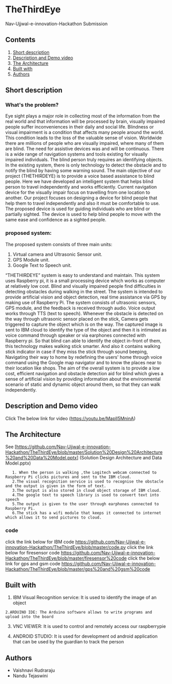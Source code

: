 # TheThirdEye

Nav-Ujjwal-e-innovation-Hackathon Submission

## Contents

1. [Short description](#short-description)
1. [Description and Demo video](#description-and-demo-video)
1. [The Architecture](#the-architecture)
1. [Built with](#built-with)
1. [Authors](#authors)

## Short description

### What's the problem?


Eye sight plays a major role in collecting most of the information from the real world and that information will be processed by brain, visually impaired people suffer inconveniences in their daily and social life. Blindness or visual impairment is a condition that affects many people around the world. This condition leads to the loss of the valuable sense of vision. Worldwide there are millions of people who are visually impaired, where many of them are blind. The need for assistive devices was and will be continuous. There is a wide range of navigation systems and tools existing for visually impaired individuals. The blind person truly requires an identifying objects. 
In the existing system, there is only technology to detect the obstacle and to notify the blind by having some warning sound. 
The main objective of our project (THETHIRDEYE) is to provide a voice based assistance to blind people. Here we have developed an intelligent system that helps blind person to travel independently and works efficiently. Current navigation device for the visually impair focus on travelling from one location to another. Our project focuses on designing a device for blind people that help them to travel independently and also it must be comfortable to use. The proposed device is used for guiding individuals who are blind or partially sighted. The device is used to help blind people to move with the same ease and confidence as a sighted people.

### proposed system:
The proposed system consists of three main units:

 1. Virtual camera and Ultrasonic Sensor unit. 
 2. GPS Module unit. 
 3. Google Text to Speech unit.
 
“THETHIRDEYE” system is easy to understand and maintain. This system uses Raspberry pi, it is a small processing device which works as computer at relatively low cost. Blind and visually impaired people find difficulties in detecting obstacles during walking in the street. The system is intended to provide artificial vision and object detection, real time assistance via GPS by making use of Raspberry Pi. The system consists of ultrasonic sensors, GPS module, and the feedback is received through audio. Voice output works through TTS (text to speech). Whenever the obstacle is detected on the way through ultrasonic sensor placed on the stick, Camera gets triggered to capture the object which is on the way. The captured image is sent to IBM cloud to identify the type of the object and then it is intimated as voice command through speaker or via earphones connected with Raspberry pi. So that blind can able to identify the object in-front of them, this technology makes walking stick smarter. And also it contains walking stick indicator in case if they miss the stick through sound beeping, Navigating their way to home by redefining the users' home through voice command using the Google map navigator and to know the places near to their location like shops.
The aim of the overall system is to provide a low cost, efficient navigation and obstacle detection aid for blind which gives a sense of artificial vision by providing information about the environmental scenario of static and dynamic object around them, so that they can walk independently.
## Description and Demo video
Click The below link for video 
        (https://youtu.be/MapIl5MninA)

## The Architecture

 See  [https://github.com/Nav-Ujjwal-e-innovation-Hackathon/TheThirdEye/blob/master/Solution%20Design%20Architecture%20and%20Data%20Model.pptx] (Solution Design Architecture and Data Model.pptx)
       
       1. When the person is walking ,the Logitech webcam connected to Raspberry Pi clicks pictures and sent to the IBM cloud.
       2.The visual recognition service is used to recognise the obstacle and the output is given in the form of text.
       3.The output is also stored in cloud object storage of IBM cloud.
       4.The google text to speech library is used to convert text into speech
       5.The output is given to the user through earphones connected to Raspberry Pi.
       6.The stick has a wifi module that keeps it connected to internet which allows it to send pictures to cloud.
 
 ### code
 
   click the link below for IBM code
    https://github.com/Nav-Ujjwal-e-innovation-Hackathon/TheThirdEye/blob/master/code.py
   click the link below for firesensor code 
    https://github.com/Nav-Ujjwal-e-innovation-Hackathon/TheThirdEye/blob/master/firesensor%20code
   click the below link for gps and gsm code
   https://github.com/Nav-Ujjwal-e-innovation-Hackathon/TheThirdEye/blob/master/gps%20and%20gsm%20code
   
       
 ## Built with
 
   1. IBM Visual Recognition service: It is used to identify the image of an object
   
    2.ARDUINO IDE: The Arduino software allows to write programs and upload into the board
   
   3. VNC VIEWER: It is used to control and remotely access our raspberrypie
   
   4. ANDROID STUDIO: It is used for development od android application that can be used by the guardian to track the person
   
## Authors

* Vaishnavi Rudraraju
* Nandu Tejaswini
   




